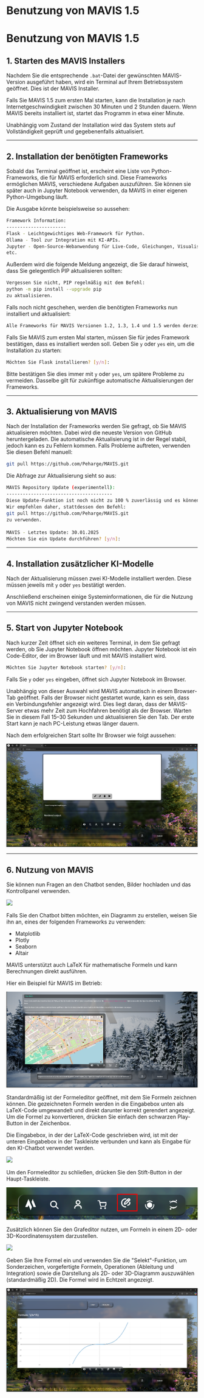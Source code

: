 # Benutzung von MAVIS 1.5

# Benutzung von MAVIS 1.5

## 1. Starten des MAVIS Installers
Nachdem Sie die entsprechende `.bat`-Datei der gewünschten MAVIS-Version ausgeführt haben, wird ein Terminal auf Ihrem Betriebssystem geöffnet. Dies ist der MAVIS Installer.

Falls Sie MAVIS 1.5 zum ersten Mal starten, kann die Installation je nach Internetgeschwindigkeit zwischen 30 Minuten und 2 Stunden dauern. Wenn MAVIS bereits installiert ist, startet das Programm in etwa einer Minute.

Unabhängig vom Zustand der Installation wird das System stets auf Vollständigkeit geprüft und gegebenenfalls aktualisiert.

---

## 2. Installation der benötigten Frameworks
Sobald das Terminal geöffnet ist, erscheint eine Liste von Python-Frameworks, die für MAVIS erforderlich sind. Diese Frameworks ermöglichen MAVIS, verschiedene Aufgaben auszuführen. Sie können sie später auch in Jupyter Notebook verwenden, da MAVIS in einer eigenen Python-Umgebung läuft.

Die Ausgabe könnte beispielsweise so aussehen:

```bash
Framework Information:
----------------------
Flask - Leichtgewichtiges Web-Framework für Python.
Ollama - Tool zur Integration mit KI-APIs.
Jupyter - Open-Source-Webanwendung für Live-Code, Gleichungen, Visualisierungen und Texte.
etc.
```

Außerdem wird die folgende Meldung angezeigt, die Sie darauf hinweist, dass Sie gelegentlich PIP aktualisieren sollten:

```bash
Vergessen Sie nicht, PIP regelmäßig mit dem Befehl:
python -m pip install --upgrade pip
zu aktualisieren.
```

Falls noch nicht geschehen, werden die benötigten Frameworks nun installiert und aktualisiert:

```bash
Alle Frameworks für MAVIS Versionen 1.2, 1.3, 1.4 und 1.5 werden derzeit installiert und aktualisiert.
```

Falls Sie MAVIS zum ersten Mal starten, müssen Sie für jedes Framework bestätigen, dass es installiert werden soll. Geben Sie `y` oder `yes` ein, um die Installation zu starten:

```bash
Möchten Sie Flask installieren? [y/n]:
```

Bitte bestätigen Sie dies immer mit `y` oder `yes`, um spätere Probleme zu vermeiden. Dasselbe gilt für zukünftige automatische Aktualisierungen der Frameworks.

---

## 3. Aktualisierung von MAVIS
Nach der Installation der Frameworks werden Sie gefragt, ob Sie MAVIS aktualisieren möchten. Dabei wird die neueste Version von GitHub heruntergeladen. Die automatische Aktualisierung ist in der Regel stabil, jedoch kann es zu Fehlern kommen. Falls Probleme auftreten, verwenden Sie diesen Befehl manuell:

```bash
git pull https://github.com/Peharge/MAVIS.git
```

Die Abfrage zur Aktualisierung sieht so aus:

```bash
MAVIS Repository Update (experimentell):
---------------------------------------
Diese Update-Funktion ist noch nicht zu 100 % zuverlässig und es können Fehler auftreten.
Wir empfehlen daher, stattdessen den Befehl:
git pull https://github.com/Peharge/MAVIS.git
zu verwenden.

MAVIS - Letztes Update: 30.01.2025
Möchten Sie ein Update durchführen? [y/n]:
```

---

## 4. Installation zusätzlicher KI-Modelle
Nach der Aktualisierung müssen zwei KI-Modelle installiert werden. Diese müssen jeweils mit `y` oder `yes` bestätigt werden.

Anschließend erscheinen einige Systeminformationen, die für die Nutzung von MAVIS nicht zwingend verstanden werden müssen.

---

## 5. Start von Jupyter Notebook
Nach kurzer Zeit öffnet sich ein weiteres Terminal, in dem Sie gefragt werden, ob Sie Jupyter Notebook öffnen möchten. Jupyter Notebook ist ein Code-Editor, der im Browser läuft und mit MAVIS installiert wird.

```bash
Möchten Sie Jupyter Notebook starten? [y/n]:
```

Falls Sie `y` oder `yes` eingeben, öffnet sich Jupyter Notebook im Browser.

Unabhängig von dieser Auswahl wird MAVIS automatisch in einem Browser-Tab geöffnet. Falls der Browser nicht gestartet wurde, kann es sein, dass ein Verbindungsfehler angezeigt wird. Dies liegt daran, dass der MAVIS-Server etwas mehr Zeit zum Hochfahren benötigt als der Browser. Warten Sie in diesem Fall 15–30 Sekunden und aktualisieren Sie den Tab. Der erste Start kann je nach PC-Leistung etwas länger dauern.

Nach dem erfolgreichen Start sollte Ihr Browser wie folgt aussehen:

<img src="./readme-img/using-img-1.png"></img>

---

## 6. Nutzung von MAVIS
Sie können nun Fragen an den Chatbot senden, Bilder hochladen und das Kontrollpanel verwenden.

<img src="./readme-img/using-img-2.png"></img>

Falls Sie den Chatbot bitten möchten, ein Diagramm zu erstellen, weisen Sie ihn an, eines der folgenden Frameworks zu verwenden:
- Matplotlib
- Plotly
- Seaborn
- Altair

MAVIS unterstützt auch LaTeX für mathematische Formeln und kann Berechnungen direkt ausführen.

Hier ein Beispiel für MAVIS im Betrieb:

<img src="./readme-img/mavis-demo123.png"></img>

Standardmäßig ist der Formeleditor geöffnet, mit dem Sie Formeln zeichnen können. Die gezeichneten Formeln werden in die Eingabebox unten als LaTeX-Code umgewandelt und direkt darunter korrekt gerendert angezeigt. Um die Formel zu konvertieren, drücken Sie einfach den schwarzen Play-Button in der Zeichenbox.

Die Eingabebox, in der der LaTeX-Code geschrieben wird, ist mit der unteren Eingabebox in der Taskleiste verbunden und kann als Eingabe für den KI-Chatbot verwendet werden.

<img src="./readme-img/using-gif-1.png"></img>

Um den Formeleditor zu schließen, drücken Sie den Stift-Button in der Haupt-Taskleiste.

<img src="./readme-img/using-img-3.png"></img>

Zusätzlich können Sie den Grafeditor nutzen, um Formeln in einem 2D- oder 3D-Koordinatensystem darzustellen.

<img src="./readme-img/using-img-4.png"></img>

Geben Sie Ihre Formel ein und verwenden Sie die "Selekt"-Funktion, um Sonderzeichen, vorgefertigte Formeln, Operationen (Ableitung und Integration) sowie die Darstellung als 2D- oder 3D-Diagramm auszuwählen (standardmäßig 2D). Die Formel wird in Echtzeit angezeigt.

<img src="./readme-img/using-img-5.png"></img>
